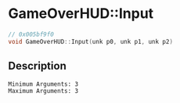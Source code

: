# GameOverHUD::Input
```c
// 0x005bf9f0
void GameOverHUD::Input(unk p0, unk p1, unk p2)
```
## Description
```
Minimum Arguments: 3
Maximum Arguments: 3
```
